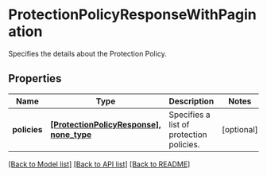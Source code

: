 # ProtectionPolicyResponseWithPagination

Specifies the details about the Protection Policy.

## Properties
Name | Type | Description | Notes
------------ | ------------- | ------------- | -------------
**policies** | [**[ProtectionPolicyResponse], none_type**](ProtectionPolicyResponse.md) | Specifies a list of protection policies. | [optional] 

[[Back to Model list]](../README.md#documentation-for-models) [[Back to API list]](../README.md#documentation-for-api-endpoints) [[Back to README]](../README.md)


